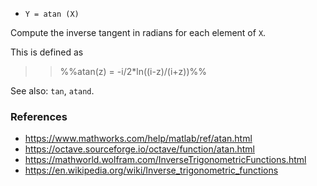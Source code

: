 - `Y = atan (X)`

Compute the inverse tangent in radians for each element of `X`.

This is defined as

> > %%atan(z) = -i/2\*ln((i-z)/(i+z))%%

See also: `tan`, `atand`.

### References

- https://www.mathworks.com/help/matlab/ref/atan.html
- https://octave.sourceforge.io/octave/function/atan.html
- https://mathworld.wolfram.com/InverseTrigonometricFunctions.html
- https://en.wikipedia.org/wiki/Inverse_trigonometric_functions
